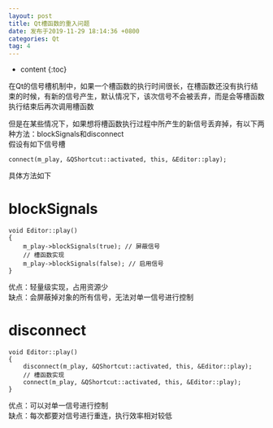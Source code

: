 ```yaml
---
layout: post
title: Qt槽函数的重入问题
date: 发布于2019-11-29 18:14:36 +0800
categories: Qt
tag: 4
---
```


* content
{:toc}

在Qt的信号槽机制中，如果一个槽函数的执行时间很长，在槽函数还没有执行结束的时候，有新的信号产生，默认情况下，该次信号不会被丢弃，而是会等槽函数执行结束后再次调用槽函数  

<!-- more -->
但是在某些情况下，如果想将槽函数执行过程中所产生的新信号丢弃掉，有以下两种方法：blockSignals和disconnect  
假设有如下信号槽

    
    
    connect(m_play, &QShortcut::activated, this, &Editor::play);
    

具体方法如下

# blockSignals

    
    
    void Editor::play()
    {
    	m_play->blockSignals(true); // 屏蔽信号
    	// 槽函数实现
    	m_play->blockSignals(false); // 启用信号
    }
    

优点：轻量级实现，占用资源少  
缺点：会屏蔽掉对象的所有信号，无法对单一信号进行控制

# disconnect

    
    
    void Editor::play()
    {
    	disconnect(m_play, &QShortcut::activated, this, &Editor::play);
    	// 槽函数实现
    	connect(m_play, &QShortcut::activated, this, &Editor::play);
    }
    

优点：可以对单一信号进行控制  
缺点：每次都要对信号进行重连，执行效率相对较低


